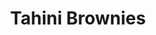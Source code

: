 ---
title: Tahini Brownies
metadata:
  course: Treat
  servings: '16'
  title: Tahini Brownies
ingredients:
- name: chocolate chips
  amount: 2 tbsp
- name: baked sweet potato
  amount: '3'
- name: tahini
  amount: 2 tbsp
- name: cocoa powder
  amount: 0.25 cups
- name: maple syrup
  amount: 0.25 cups
- name: salt
  amount: 1 tsp
- name: oat milk
  amount: 0.25 cups
- name: buckwheat flour
  amount: 0.5 cups
- name: eggs
  amount: '2'
- name: baking powder
  amount: 1 tsp
- name: medjool dates
  amount: '3'
cookware:
- name: mixing bowl
- name: mash
- name: whisk
- name: deep baking tray
- name: baking paper
steps:
- description: Preheat the oven to 180C then grab a mixing bowl and mash the baked
    sweet potato until it's smooth.
- description: Add eggs, maple syrup, oat milk and tahini to the bowl and whisk until
    theyre combined.
- description: Stir in cocoa powder, buckwheat flour salt and baking powder until
    it's all the same colour.
- description: Stir in the toppings. I like to use chocolate chips and chopped medjool
    dates.
- description: Line a deep baking tray with baking paper and spread the mixture evenly
    across it. Pour 2 tablespoons of tahini on top of the brownie mix and swirl the
    the tahini into the batter.
- description: Put it in the oven for 25 minutes and then let it cool before slicing
    into 16 even portions.

---